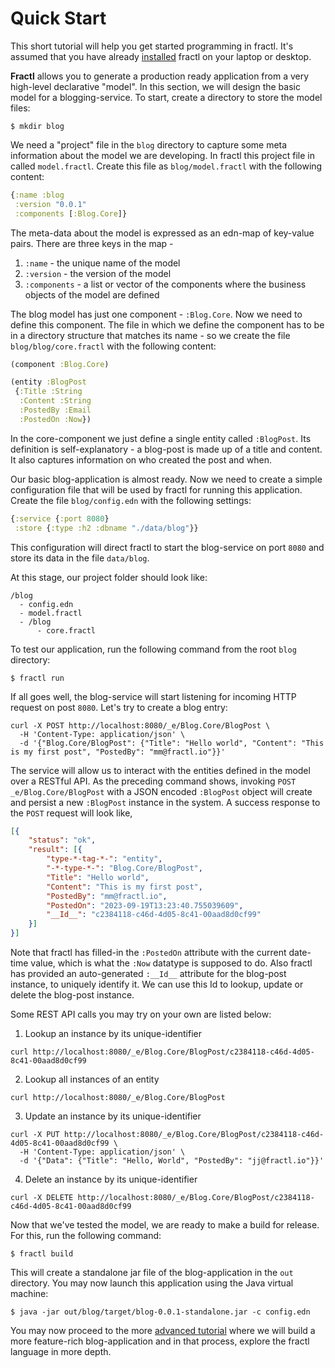 # Quick Start

This short tutorial will help you get started programming in fractl.
It's assumed that you have already [installed](installation.md) fractl on your laptop or desktop.

**Fractl** allows you to generate a production ready application from a very high-level declarative "model".
In this section, we will design the basic model for a blogging-service. To start, create a
directory to store the model files:

```shell
$ mkdir blog
```

We need a "project" file in the `blog` directory to capture some meta information about the model
we are developing. In fractl this project file in called `model.fractl`. Create this file as `blog/model.fractl`
with the following content:

```clojure
{:name :blog
 :version "0.0.1"
 :components [:Blog.Core]}
```

The meta-data about the model is expressed as an edn-map of key-value pairs. There are three keys in the map -
   1. `:name` - the unique name of the model
   2. `:version` - the version of the model
   3. `:components` - a list or vector of the components where the business objects of the model are defined

The blog model has just one component - `:Blog.Core`. Now we need to define this component.
The file in which we define the component has to be in a directory structure that matches
its name - so we create the file `blog/blog/core.fractl` with the following content:

```clojure
(component :Blog.Core)

(entity :BlogPost
 {:Title :String
  :Content :String
  :PostedBy :Email
  :PostedOn :Now})
```

In the core-component we just define a single entity called `:BlogPost`. Its definition is self-explanatory - a blog-post is made up
of a title and content. It also captures information on who created the post and when.

Our basic blog-application is almost ready. Now we need to create a simple configuration file that will be used by fractl
for running this application. Create the file `blog/config.edn` with the following settings:

```clojure
{:service {:port 8080}
 :store {:type :h2 :dbname "./data/blog"}}
```

This configuration will direct fractl to start the blog-service on port `8080` and store its data in the file
`data/blog`.

At this stage, our project folder should look like:

```shell
/blog
  - config.edn
  - model.fractl
  - /blog
      - core.fractl
```

To test our application, run the following command from the root `blog` directory:

```shell
$ fractl run
```

If all goes well, the blog-service will start listening for incoming HTTP request on post `8080`. Let's try to create a blog entry:

```shell
curl -X POST http://localhost:8080/_e/Blog.Core/BlogPost \
  -H 'Content-Type: application/json' \
  -d '{"Blog.Core/BlogPost": {"Title": "Hello world", "Content": "This is my first post", "PostedBy": "mm@fractl.io"}}'
```

The service will allow us to interact with the entities defined in the model over a RESTful API. As the preceding command
shows, invoking `POST _e/Blog.Core/BlogPost` with a JSON encoded `:BlogPost` object will create and persist a new `:BlogPost`
instance in the system. A success response to the `POST` request will look like,

```json
[{
	"status": "ok",
	"result": [{
		"type-*-tag-*-": "entity",
		"-*-type-*-": "Blog.Core/BlogPost",
		"Title": "Hello world",
		"Content": "This is my first post",
		"PostedBy": "mm@fractl.io",
		"PostedOn": "2023-09-19T13:23:40.755039609",
		"__Id__": "c2384118-c46d-4d05-8c41-00aad8d0cf99"
	}]
}]
```

Note that fractl has filled-in the `:PostedOn` attribute with the current date-time value, which is what the `:Now` datatype is
supposed to do. Also fractl has provided an auto-generated `:__Id__` attribute for the blog-post instance, to uniquely identify it.
We can use this Id to lookup, update or delete the blog-post instance.

Some REST API calls you may try on your own are listed below:

1. Lookup an instance by its unique-identifier

```shell
curl http://localhost:8080/_e/Blog.Core/BlogPost/c2384118-c46d-4d05-8c41-00aad8d0cf99
```

2. Lookup all instances of an entity

```shell
curl http://localhost:8080/_e/Blog.Core/BlogPost
```

3. Update an instance by its unique-identifier

```shell
curl -X PUT http://localhost:8080/_e/Blog.Core/BlogPost/c2384118-c46d-4d05-8c41-00aad8d0cf99 \
  -H 'Content-Type: application/json' \
  -d '{"Data": {"Title": "Hello, World", "PostedBy": "jj@fractl.io"}}'
```

4. Delete an instance by its unique-identifier

```shell
curl -X DELETE http://localhost:8080/_e/Blog.Core/BlogPost/c2384118-c46d-4d05-8c41-00aad8d0cf99
```

Now that we've tested the model, we are ready to make a build for release. For this, run the following command:


```shell
$ fractl build
```

This will create a standalone jar file of the blog-application in the `out` directory.
You may now launch this application using the Java virtual machine:


```shell
$ java -jar out/blog/target/blog-0.0.1-standalone.jar -c config.edn
```

You may now proceed to the more [advanced tutorial](blog-example/intro.md) where we will build a more
feature-rich blog-application and in that process, explore the fractl language in more depth.
